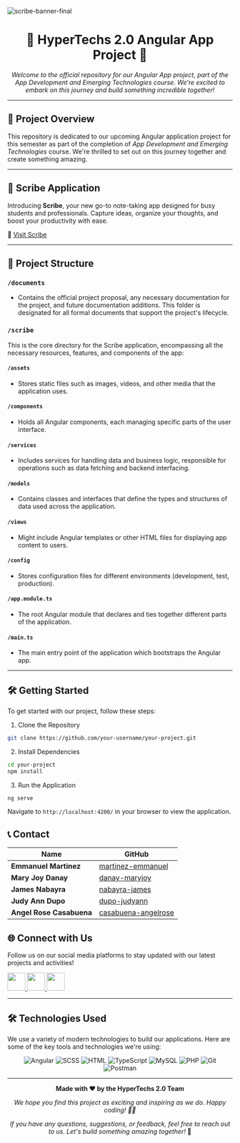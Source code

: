 
![scribe-banner-final](https://github.com/PUP-BSIT/project-hypertechs-2-0/assets/146575214/16a845b1-7fb7-4be2-b3bd-15d74c69c30e)


<h1 align="center">🚀 HyperTechs 2.0 Angular App Project 🚀</h1>
<p align="center">
  <em>Welcome to the official repository for our Angular App project, part of the App Development and Emerging Technologies course. We're excited to embark on this journey and build something incredible together!</em>
</p>

---

## 📘 Project Overview
This repository is dedicated to our upcoming Angular application project for this semester as part of the completion of *App Development and Emerging Technologies* course. We're thrilled to set out on this journey together and create something amazing.

---

## 📝 Scribe Application

Introducing **Scribe**, your new go-to note-taking app designed for busy students and professionals. Capture ideas, organize your thoughts, and boost your productivity with ease.

🔗 [Visit Scribe](https://scribenote.tech/)

---

## 📂 Project Structure

### `/documents`
- Contains the official project proposal, any necessary documentation for the project, and future documentation additions. This folder is designated for all formal documents that support the project's lifecycle.

### `/scribe`
This is the core directory for the Scribe application, encompassing all the necessary resources, features, and components of the app:

#### `/assets`
- Stores static files such as images, videos, and other media that the application uses.

#### `/components`
- Holds all Angular components, each managing specific parts of the user interface.

#### `/services`
- Includes services for handling data and business logic, responsible for operations such as data fetching and backend interfacing.

#### `/models`
- Contains classes and interfaces that define the types and structures of data used across the application.

#### `/views`
- Might include Angular templates or other HTML files for displaying app content to users.

#### `/config`
- Stores configuration files for different environments (development, test, production).

#### `/app.module.ts`
- The root Angular module that declares and ties together different parts of the application.

#### `/main.ts`
- The main entry point of the application which bootstraps the Angular app.

---

## 🛠️ Getting Started
To get started with our project, follow these steps:

1. Clone the Repository
```bash
git clone https://github.com/your-username/your-project.git
```

2. Install Dependencies
```bash
cd your-project
npm install
```

3. Run the Application
```bash
ng serve
```

Navigate to `http://localhost:4200/` in your browser to view the application.


## 📞 Contact

| Name                    | GitHub                                             |
|-------------------------|----------------------------------------------------|
| **Emmanuel Martinez**   | [martinez-emmanuel](https://github.com/martinez-emmanuel) |
| **Mary Joy Danay**      | [danay-maryjoy](https://github.com/danay-maryjoy)  |
| **James Nabayra**       | [nabayra-james](https://github.com/nabayra-james)  |
| **Judy Ann Dupo**       | [dupo-judyann](https://github.com/dupo-judyann)    |
| **Angel Rose Casabuena**| [casabuena-angelrose](https://github.com/casabuena-angelrose) |

## 🌐 Connect with Us
Follow us on our social media platforms to stay updated with our latest projects and activities!

<p align="left">
    <a href="https://mail.google.com/mail/u/6/#inbox">
        <img src="https://github.com/PUP-BSIT/project-hypertechs-2-0/assets/146575214/55fe29ba-b489-4ec5-a81f-c4d390a8847b" width="40" height="40">
    </a>
    <span style="width: 30px;"></span>
    <a href="https://x.com/app_scribe?s=21">
        <img src="https://github.com/PUP-BSIT/project-hypertechs-2-0/assets/146575214/00d160fd-4214-4729-9c28-6834f0d0e11d" width="40" height="40">
    </a>
    <span style="width: 30px;"></span>
    <a href="https://www.instagram.com/scribe_hypertechs/">
        <img src="https://github.com/PUP-BSIT/project-hypertechs-2-0/assets/146575214/9d34e2d8-a477-4420-aff3-adae9b1bc84a" width="40" height="40">
    </a>
</p>

---

## 🛠 Technologies Used
We use a variety of modern technologies to build our applications. Here are some of the key tools and technologies we're using:

<p align="center">
  <img src="https://img.shields.io/badge/Angular-DD0031?style=for-the-badge&logo=angular&logoColor=white" alt="Angular">
  <img src="https://img.shields.io/badge/SCSS-CC6699?style=for-the-badge&logo=sass&logoColor=white" alt="SCSS">
  <img src="https://img.shields.io/badge/HTML-E34F26?style=for-the-badge&logo=html5&logoColor=white" alt="HTML">
  <img src="https://img.shields.io/badge/TypeScript-007ACC?style=for-the-badge&logo=typescript&logoColor=white" alt="TypeScript">
  <img src="https://img.shields.io/badge/MySQL-4479A1?style=for-the-badge&logo=mysql&logoColor=white" alt="MySQL">
  <img src="https://img.shields.io/badge/PHP-777BB4?style=for-the-badge&logo=php&logoColor=white" alt="PHP">
  <img src="https://img.shields.io/badge/Git-F05032?style=for-the-badge&logo=git&logoColor=white" alt="Git">
  <img src="https://img.shields.io/badge/Postman-FF6C37?style=for-the-badge&logo=postman&logoColor=white" alt="Postman">
</p>

---

<p align="center">
  <strong>Made with ❤️ by the HyperTechs 2.0 Team</strong>
</p>
<p align="center">
  <em>We hope you find this project as exciting and inspiring as we do. Happy coding! 🎉🚀</em>
</p>
<p align="center">
  <em>If you have any questions, suggestions, or feedback, feel free to reach out to us. Let's build something amazing together!</em> 🌟
</p>
